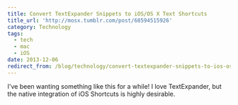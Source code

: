 ```yaml
---
title: Convert TextExpander Snippets to iOS/OS X Text Shortcuts
title_url: 'http://mosx.tumblr.com/post/68594515926'
category: Technology
tags:
  - tech
  - mac
  - iOS
date: 2013-12-06
redirect_from: /blog/technology/convert-textexpander-snippets-to-ios-os-x-text-shortcuts/
---
```

I've been wanting something like this for a while! I love TextExpander, but the native integration of iOS Shortcuts is highly desirable. 

